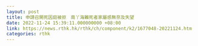 ```yaml
---
layout: post
title: 申請召開死因庭被拒　南丫海難死者家屬感無奈及失望
date: 2022-11-24 15:39:11.000000000 +08:00
link: https://news.rthk.hk/rthk/ch/component/k2/1677048-20221124.htm
categories: rthk
---
```



